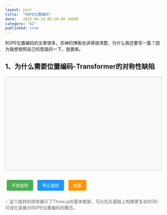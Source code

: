 ```yaml
---
layout: post
title:  "ROPE位置编码"
date:   2025-06-24 09:20:08 +0800
category: "AI"
published: true
---
```


ROPE位置编码的文章很多，苏神的博客也讲得很清楚，为什么我还要写一篇？因为我想按照自己的思路捋一下，就酱紫。

<!--more-->

## 1、为什么需要位置编码-Transformer的对称性缺陷
<div id="threejs-demo" style="width: 100%; height: 300px; border: 1px solid #ccc; margin: 20px 0; position: relative; background: #f9f9f9;">
</div>

<button onclick="startRotation()" style="margin: 10px 5px; padding: 8px 16px; background: #4CAF50; color: white; border: none; border-radius: 4px; cursor: pointer;">开始旋转</button>
<button onclick="stopRotation()" style="margin: 10px 5px; padding: 8px 16px; background: #2196F3; color: white; border: none; border-radius: 4px; cursor: pointer;">停止旋转</button>
<button onclick="resetSphere()" style="margin: 10px 5px; padding: 8px 16px; background: #FF9800; color: white; border: none; border-radius: 4px; cursor: pointer;">重置</button>

<script src="https://cdnjs.cloudflare.com/ajax/libs/three.js/r128/three.min.js"></script>
<script>
let scene, camera, renderer, sphere;
let isRotating = false;

function initThreeJS() {
  const container = document.getElementById('threejs-demo');
  if (!container) return;
  
  // 创建场景
  scene = new THREE.Scene();
  scene.background = new THREE.Color(0xf9f9f9);
  
  // 创建相机
  camera = new THREE.PerspectiveCamera(75, container.offsetWidth / container.offsetHeight, 0.1, 1000);
  camera.position.z = 5;
  
  // 创建渲染器
  renderer = new THREE.WebGLRenderer({ antialias: true });
  renderer.setSize(container.offsetWidth, container.offsetHeight);
  container.appendChild(renderer.domElement);
  
  // 创建球体几何体和材质
  const geometry = new THREE.SphereGeometry(1, 32, 32);
  const material = new THREE.MeshBasicMaterial({ 
    color: 0x4CAF50,
    wireframe: true
  });
  
  // 创建球体网格
  sphere = new THREE.Mesh(geometry, material);
  scene.add(sphere);
  
  // 添加光源
  const light = new THREE.DirectionalLight(0xffffff, 1);
  light.position.set(1, 1, 1);
  scene.add(light);
  
  // 渲染场景
  renderer.render(scene, camera);
}

function animate() {
  if (isRotating) {
    sphere.rotation.x += 0.01;
    sphere.rotation.y += 0.01;
    renderer.render(scene, camera);
    requestAnimationFrame(animate);
  }
}

function startRotation() {
  isRotating = true;
  animate();
}

function stopRotation() {
  isRotating = false;
}

function resetSphere() {
  isRotating = false;
  sphere.rotation.x = 0;
  sphere.rotation.y = 0;
  renderer.render(scene, camera);
}

// 页面加载时初始化
document.addEventListener('DOMContentLoaded', function() {
  setTimeout(initThreeJS, 100);
});

// 窗口大小改变时调整渲染器大小
window.addEventListener('resize', function() {
  const container = document.getElementById('threejs-demo');
  if (container && camera && renderer) {
    camera.aspect = container.offsetWidth / container.offsetHeight;
    camera.updateProjectionMatrix();
    renderer.setSize(container.offsetWidth, container.offsetHeight);
    renderer.render(scene, camera);
  }
});
</script>

<p style="color: #666; font-size: 14px; margin-top: 10px;">
💡 这个旋转的球体展示了Three.js的基本框架，可以在此基础上构建更复杂的3D可视化来展示ROPE位置编码的概念。
</p>
